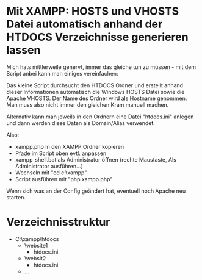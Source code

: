 # Mit XAMPP: HOSTS und VHOSTS Datei automatisch anhand der HTDOCS Verzeichnisse generieren lassen

Mich hats mittlerweile genervt, immer das gleiche tun zu müssen - mit dem Script anbei kann man einiges vereinfachen:

Das kleine Script durchsucht den HTDOCS Ordner und erstellt anhand dieser Informationen automatisch die Windows HOSTS Datei sowie die Apache VHOSTS. Der Name des Ordner wird als Hostname genommen. Man muss also nicht immer den gleichen Kram manuell machen.

Alternativ kann man jeweils in den Ordnern eine Datei "htdocs.ini" anlegen und dann werden diese Daten als Domain/Alias verwendet.

Also:

* xampp.php In den XAMPP Ordner kopieren
* Pfade im Script oben evtl. anpassen
* xampp_shell.bat als Administrator öffnen (rechte Maustaste, Als Administrator ausführen...)
* Wechseln mit "cd c:\xampp"
* Script ausführen mit "php xampp.php"

Wenn sich was an der Config geändert hat, eventuell noch Apache neu starten.

# Verzeichnisstruktur

- C:\xampp\htdocs
  - \website1
    - htdocs.ini
  - \websit2
    - htdocs.ini
  - ...
